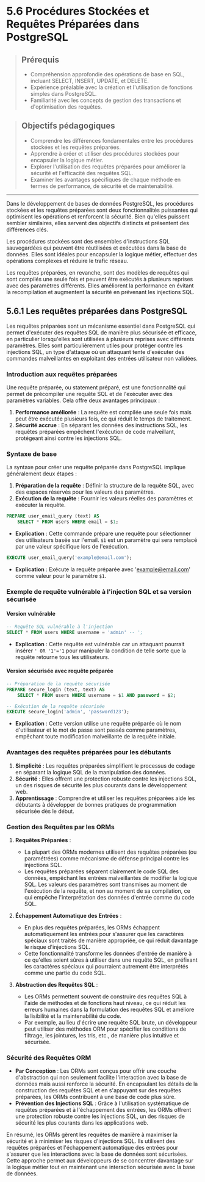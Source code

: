# 5.6 Procédures Stockées et Requêtes Préparées dans PostgreSQL

<blockquote>
    <h2>Prérequis</h2>
    <ul>
        <li>Compréhension approfondie des opérations de base en SQL, incluant SELECT, INSERT, UPDATE, et DELETE.</li>
        <li>Expérience préalable avec la création et l'utilisation de fonctions simples dans PostgreSQL.</li>
        <li>Familiarité avec les concepts de gestion des transactions et d'optimisation des requêtes.</li>
    </ul>
</blockquote>

<blockquote>
    <h2>Objectifs pédagogiques</h2>
    <ul>
        <li>Comprendre les différences fondamentales entre les procédures stockées et les requêtes préparées.</li>
        <li>Apprendre à créer et utiliser des procédures stockées pour encapsuler la logique métier.</li>
        <li>Explorer l'utilisation des requêtes préparées pour améliorer la sécurité et l'efficacité des requêtes SQL.</li>
        <li>Examiner les avantages spécifiques de chaque méthode en termes de performance, de sécurité et de maintenabilité.</li>
    </ul>
</blockquote>

---

Dans le développement de bases de données PostgreSQL, les procédures stockées et les requêtes préparées sont deux fonctionnalités puissantes qui optimisent les opérations et renforcent la sécurité. Bien qu'elles puissent sembler similaires, elles servent des objectifs distincts et présentent des différences clés.

Les procédures stockées sont des ensembles d'instructions SQL sauvegardées qui peuvent être réutilisées et exécutées dans la base de données. Elles sont idéales pour encapsuler la logique métier, effectuer des opérations complexes et réduire le trafic réseau.

Les requêtes préparées, en revanche, sont des modèles de requêtes qui sont compilés une seule fois et peuvent être exécutés à plusieurs reprises avec des paramètres différents. Elles améliorent la performance en évitant la recompilation et augmentent la sécurité en prévenant les injections SQL.

## 5.6.1 Les requêtes préparées dans PostgreSQL

Les requêtes préparées sont un mécanisme essentiel dans PostgreSQL qui permet d'exécuter des requêtes SQL de manière plus sécurisée et efficace, en particulier lorsqu'elles sont utilisées à plusieurs reprises avec différents paramètres. Elles sont particulièrement utiles pour protéger contre les injections SQL, un type d'attaque où un attaquant tente d'exécuter des commandes malveillantes en exploitant des entrées utilisateur non validées.

### Introduction aux requêtes préparées

Une requête préparée, ou statement préparé, est une fonctionnalité qui permet de précompiler une requête SQL et de l'exécuter avec des paramètres variables. Cela offre deux avantages principaux :
1. **Performance améliorée** : La requête est compilée une seule fois mais peut être exécutée plusieurs fois, ce qui réduit le temps de traitement.
2. **Sécurité accrue** : En séparant les données des instructions SQL, les requêtes préparées empêchent l'exécution de code malveillant, protégeant ainsi contre les injections SQL.

### Syntaxe de base

La syntaxe pour créer une requête préparée dans PostgreSQL implique généralement deux étapes :
1. **Préparation de la requête** : Définir la structure de la requête SQL, avec des espaces réservés pour les valeurs des paramètres.
2. **Exécution de la requête** : Fournir les valeurs réelles des paramètres et exécuter la requête.

```sql
PREPARE user_email_query (text) AS
    SELECT * FROM users WHERE email = $1;
```
- **Explication** : Cette commande prépare une requête pour sélectionner des utilisateurs basée sur l'email. `$1` est un paramètre qui sera remplacé par une valeur spécifique lors de l'exécution.

```sql
EXECUTE user_email_query('example@email.com');
```
- **Explication** : Exécute la requête préparée avec 'example@email.com' comme valeur pour le paramètre `$1`.

### Exemple de requête vulnérable à l'injection SQL et sa version sécurisée

#### Version vulnérable

```sql
-- Requête SQL vulnérable à l'injection
SELECT * FROM users WHERE username = 'admin' -- ';
```
- **Explication** : Cette requête est vulnérable car un attaquant pourrait insérer `' OR '1'='1` pour manipuler la condition de telle sorte que la requête retourne tous les utilisateurs.

#### Version sécurisée avec requête préparée

```sql
-- Préparation de la requête sécurisée
PREPARE secure_login (text, text) AS
    SELECT * FROM users WHERE username = $1 AND password = $2;

-- Exécution de la requête sécurisée
EXECUTE secure_login('admin', 'password123');
```
- **Explication** : Cette version utilise une requête préparée où le nom d'utilisateur et le mot de passe sont passés comme paramètres, empêchant toute modification malveillante de la requête initiale.

### Avantages des requêtes préparées pour les débutants

1. **Simplicité** : Les requêtes préparées simplifient le processus de codage en séparant la logique SQL de la manipulation des données.
2. **Sécurité** : Elles offrent une protection robuste contre les injections SQL, un des risques de sécurité les plus courants dans le développement web.
3. **Apprentissage** : Comprendre et utiliser les requêtes préparées aide les débutants à développer de bonnes pratiques de programmation sécurisée dès le début.


### Gestion des Requêtes par les ORMs

1. **Requêtes Préparées** : 
   - La plupart des ORMs modernes utilisent des requêtes préparées (ou paramétrées) comme mécanisme de défense principal contre les injections SQL. 
   - Les requêtes préparées séparent clairement le code SQL des données, empêchant les entrées malveillantes de modifier la logique SQL. Les valeurs des paramètres sont transmises au moment de l'exécution de la requête, et non au moment de sa compilation, ce qui empêche l'interprétation des données d'entrée comme du code SQL.

2. **Échappement Automatique des Entrées** :
   - En plus des requêtes préparées, les ORMs échappent automatiquement les entrées pour s'assurer que les caractères spéciaux sont traités de manière appropriée, ce qui réduit davantage le risque d'injections SQL.
   - Cette fonctionnalité transforme les données d'entrée de manière à ce qu'elles soient sûres à utiliser dans une requête SQL, en préfixant les caractères spéciaux qui pourraient autrement être interprétés comme une partie du code SQL.

3. **Abstraction des Requêtes SQL** :
   - Les ORMs permettent souvent de construire des requêtes SQL à l'aide de méthodes et de fonctions haut niveau, ce qui réduit les erreurs humaines dans la formulation des requêtes SQL et améliore la lisibilité et la maintenabilité du code.
   - Par exemple, au lieu d'écrire une requête SQL brute, un développeur peut utiliser des méthodes ORM pour spécifier les conditions de filtrage, les jointures, les tris, etc., de manière plus intuitive et sécurisée.

### Sécurité des Requêtes ORM

- **Par Conception** : Les ORMs sont conçus pour offrir une couche d'abstraction qui non seulement facilite l'interaction avec la base de données mais aussi renforce la sécurité. En encapsulant les détails de la construction des requêtes SQL et en s'appuyant sur des requêtes préparées, les ORMs contribuent à une base de code plus sûre.
- **Prévention des Injections SQL** : Grâce à l'utilisation systématique de requêtes préparées et à l'échappement des entrées, les ORMs offrent une protection robuste contre les injections SQL, un des risques de sécurité les plus courants dans les applications web.

En résumé, les ORMs gèrent les requêtes de manière à maximiser la sécurité et à minimiser les risques d'injections SQL. Ils utilisent des requêtes préparées et l'échappement automatique des entrées pour s'assurer que les interactions avec la base de données sont sécurisées. Cette approche permet aux développeurs de se concentrer davantage sur la logique métier tout en maintenant une interaction sécurisée avec la base de données.


